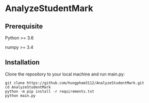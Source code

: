 # AnalyzeStudentMark

## Prerequisite

Python >= 3.6

numpy >= 3.4

## Installation

Clone the repository to your local machine and run main.py:

```pwsh
git clone https://github.com/hungpham3112/AnalyzeStudentMark.git 
cd AnalyzeStudentMark
python -m pip install -r requirements.txt
python main.py
```

